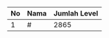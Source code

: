 | No | Nama            | Jumlah Level |
|----|-----------------|--------------|
| 1  | #    |    2865        |
